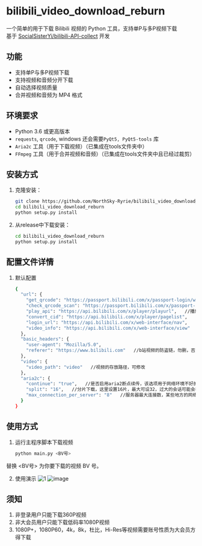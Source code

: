 # bilibili_video_download_reburn

一个简单的用于下载 Bilibili 视频的 Python 工具，支持单P与多P视频下载 </br>
基于 [SocialSisterYi/bilibili-API-collect](https://github.com/SocialSisterYi/bilibili-API-collect) 开发

## 功能

- 支持单P与多P视频下载
- 支持视频和音频分开下载
- 自动选择视频质量
- 合并视频和音频为 MP4 格式

## 环境要求

- Python 3.6 或更高版本
- `requests`, `qrcode`, windows 还会需要`PyQt5, PyQt5-tools` 库
- `Aria2c` 工具（用于下载视频）（已集成在tools文件夹中）
- `FFmpeg` 工具（用于合并视频和音频）（已集成在tools文件夹中且已经过裁剪）

## 安装方式

1. 克隆安装：

   ```bash
   git clone https://github.com/NorthSky-Ryrie/bilibili_video_download_reburn.git
   cd bilibili_video_download_reburn
   python setup.py install

2. 从release中下载安装：

   ```bash
   cd bilibili_video_download_reburn
   python setup.py install

## 配置文件详情

1. 默认配置
   ```bash
   {
     "url": {
       "get_qrcode": "https://passport.bilibili.com/x/passport-login/web/qrcode/generate",   //获取二维码
       "check_qrcode_scan": "https://passport.bilibili.com/x/passport-login/web/qrcode/poll",   //查询二维码状态
       "play_api": "https://api.bilibili.com/x/player/playurl",   //播放器api
       "convert_cid": "https://api.bilibili.com/x/player/pagelist",   //将bvid转为cid
       "login_url": "https://api.bilibili.com/x/web-interface/nav",   //查询用户登录状态
       "video_info": "https://api.bilibili.com/x/web-interface/view"   //查询视频详细信息
     },
     "basic_headers": {
       "user-agent": "Mozilla/5.0",
       "referer": "https://www.bilibili.com"   //b站视频的防盗链，勿删，否则视频会无法下载
     },
     "video": {
       "video_path": "video"   //视频的存放路径，可修改
     },
     "aria2c": {
       "continue": "true",   //是否启用aria2断点续传，该选项用于网络环境不好的情况下使用，建议为true
       "split": "16",   //分片下载，这里设置16片，最大可设32，过大的会话可能会被服务器限流
       "max_connection_per_server": "8"   //服务器最大连接数，某些地方的网络可能会限制会话，若出现视频下载未响应请调整，默认为5
     }
   }

## 使用方式

1. 运行主程序脚本下载视频
   ```bash
   python main.py <BV号>
替换 <BV号> 为你要下载的视频 BV 号。 </br>

2. 使用演示
![1](https://github.com/user-attachments/assets/5cd99563-a747-4a60-b1ff-0cc64012f151)
![image](https://github.com/user-attachments/assets/bed74c2c-4a37-4f79-baff-be533f2d590e)

## 须知
1. 非登录用户只能下载360P视频
2. 非大会员用户只能下载低码率1080P视频
3. 1080P+，1080P60，4k，8k，杜比，Hi-Res等视频需要账号性质为大会员方得下载

